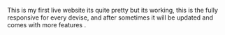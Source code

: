 This is my first live website its quite pretty but its working,
this is the fully responsive for every devise,
and after sometimes it will be updated and comes with more features .
